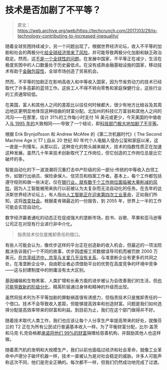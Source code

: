 # 技术是否加剧了不平等？

> 原文：<https://web.archive.org/web/https://techcrunch.com/2017/03/29/is-technology-contributing-to-increased-inequality/>

随着全球贫困持续减少，另一个问题出现了。根据世界经济论坛，收入不平等的加剧和社会的两极分化[给全球经济带来了风险](https://web.archive.org/web/20230329160400/https://www.theguardian.com/business/2017/jan/11/inequality-world-economy-wef-brexit-donald-trump-world-economic-forum-risk-report)，并可能导致两极分化加剧和缺乏政治稳定。然而，这[不是一个全球性的问题](https://web.archive.org/web/20230329160400/http://www.forbes.com/sites/timworstall/2017/01/11/davos-2017-wef-wrongly-says-inequality-is-an-increasing-problem-globally/#60ccbbf4ee3f)。在发展中国家，不平等正在减少，生活在极度贫困中的人口数量处于历史最低点。在没有成熟金融基础设施的国家，移动技术有助于[金融包容性](https://web.archive.org/web/20230329160400/https://techcrunch.com/2016/07/15/you-cant-have-financial-inclusion-without-digital-inclusion/)，全球市场创造了贸易机会。

然而，不平等的加剧正在影响高收入和中等收入国家，因为节省劳动力的技术已经取代了许多高薪的蓝领工作。这些工人不得不转向零售和家庭保健行业，这些行业的工资通常较低。

在美国，富人和其他人之间的差距比以往任何时候都大，很少有地方比硅谷及其周边地区更明显地体现这种扭曲的财富分配。北加州的科技亿万富翁和其他人之间的鸿沟——在那里，估计 31%的工作每小时支付 16 美元或更少，今天美国的中值收入[与 1995 年的](https://web.archive.org/web/20230329160400/http://money.cnn.com/2015/08/06/news/economy/republican-debate-obama-economy/?iid=EL)大致相同——导致了一个结论，即[科技部门极大地加剧了不平等](https://web.archive.org/web/20230329160400/https://www.theguardian.com/business/economics-blog/2015/aug/02/big-techs-big-problem-rising-inequality)。

根据 Erik Brynjolfsson 和 Andrew McAfee 的《第二次机器时代》( The Second Machine Age )( T7 ),自从 20 世纪 80 年代个人电脑入侵办公室和家庭以来，这一直是一列慢车。从那以后，这种变化的势头越来越大，技术的指数性质正在加速这种发展。虽然几十年来技术创新取代了工作岗位，但它创造的工作岗位总是比它破坏的多。

智能自动化的下一波浪潮将沉重打击中产阶级的另一部分:传统的中等收入白领工作，如银行出纳员、保险承保人、信贷员和档案工作者。基本上，每个工作都包括遵守规则和做一些决定。仅在[银行业，就有数千个工作岗位面临被大量削减的风险](https://web.archive.org/web/20230329160400/https://www.ft.com/content/3da058a0-e268-11e6-8405-9e5580d6e5fb)，因为人工智能被用来执行以前被认为太复杂而无法自动化的任务。在去年的达沃斯世界经济论坛上，有人指出[人工智能正在迎来第四次工业革命](https://web.archive.org/web/20230329160400/http://www.dailymail.co.uk/sciencetech/article-3415340/Rise-machines-lead-fourth-industrial-revolution-claim-experts-hit-wages-welfare-rates.html)，正如我们所知，这将[改变社会](https://web.archive.org/web/20230329160400/https://www.ft.com/content/c5cf07c4-bf8e-11e5-846f-79b0e3d20eaf)。根据麦肯锡最近的一份报告，到 2055 年，世界上一半的工作可能会实现自动化。

数字经济赢者通吃的动态正在促成强大的垄断市场，脸书、谷歌、苹果和亚马逊等公司正在对现有行业进行非中介化。

> 指责技术仅仅是推卸责任的借口。

有些人可能会认为，像优步这样的平台正在创造新的收入机会，但最近的一项法院裁决告诉我们一个不同的故事，优步因虚报工资数据误导司机而被罚款 2000 万美元。[在共享经济中，共享与关爱几乎没有关系](https://web.archive.org/web/20230329160400/https://techcrunch.com/2015/02/27/sharing-is-everything-but-caring-in-the-sharing-economy/)，与准垄断企业有更多的共同之处，在准垄断企业中，自由职业者必须借助平台的优势在高度竞争的环境中竞争——这与封建制度中的附庸没有太大区别。

基因编辑和生物黑客、人类扩增和长寿方面的进步被认为会改善我们的生活，但[也可能导致新的阶级分化](https://web.archive.org/web/20230329160400/https://techcrunch.com/2016/08/26/the-ethics-of-transhumanism/)，精英阶层通过身体和精神的升级而出现。

虽然将技术列为不平等加剧的罪魁祸首很有诱惑力，但指责技术只是推卸责任的一个借口。技术不会导致收入差距，但能够提高效率和创造财富。问题是我们如何选择分配提高效率带来的财富和利益。到目前为止，我们在这个部门做得并不好。

随着技术取代人类工作，我们也应该让每个人分享生产率提高带来的好处，就像芬兰的 T2 正在为所有公民试行普遍基本收入一样。为了平衡财富分配，比尔·盖茨和马克·扎克伯格都[承诺将他们 99%的财富](https://web.archive.org/web/20230329160400/https://www.nytimes.com/2015/12/02/technology/mark-zuckerberg-facebook-charity.html?_r=0)捐赠给慈善机构，并鼓励其他人也这样做。

随着蒸汽机的发明和大规模生产，我们以前也面临过经济和社会革命，就像工业革命中卢德分子破坏机器一样，技术一直被认为是对社会稳定的威胁。许多人可能声称这次不同，他们是完全正确的。每次都不一样，但我们仍然成功地完成了过渡。